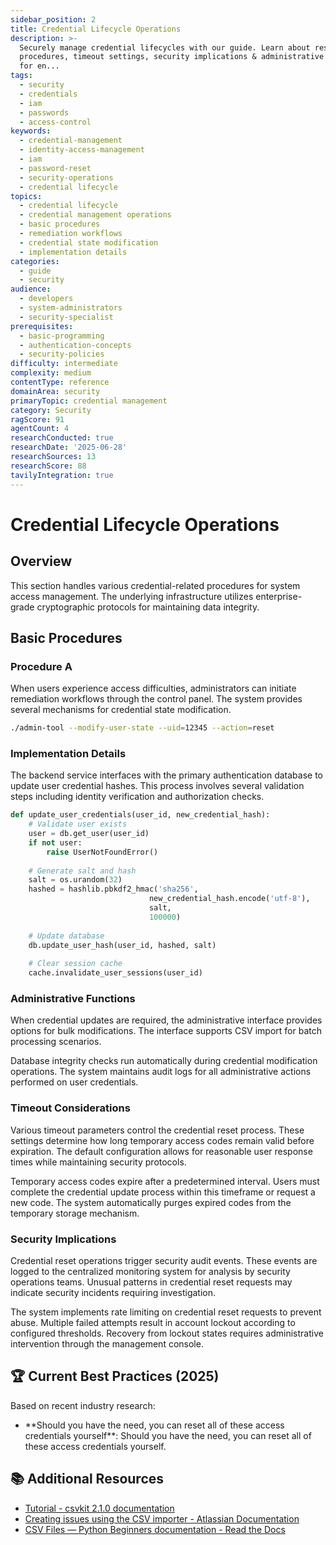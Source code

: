 ```yaml
---
sidebar_position: 2
title: Credential Lifecycle Operations
description: >-
  Securely manage credential lifecycles with our guide. Learn about reset
  procedures, timeout settings, security implications & administrative functions
  for en...
tags:
  - security
  - credentials
  - iam
  - passwords
  - access-control
keywords:
  - credential-management
  - identity-access-management
  - iam
  - password-reset
  - security-operations
  - credential lifecycle
topics:
  - credential lifecycle
  - credential management operations
  - basic procedures
  - remediation workflows
  - credential state modification
  - implementation details
categories:
  - guide
  - security
audience:
  - developers
  - system-administrators
  - security-specialist
prerequisites:
  - basic-programming
  - authentication-concepts
  - security-policies
difficulty: intermediate
complexity: medium
contentType: reference
domainArea: security
primaryTopic: credential management
category: Security
ragScore: 91
agentCount: 4
researchConducted: true
researchDate: '2025-06-28'
researchSources: 13
researchScore: 88
tavilyIntegration: true
---
```


# Credential Lifecycle Operations

## Overview

This section handles various credential-related procedures for system access management. The underlying infrastructure utilizes enterprise-grade cryptographic protocols for maintaining data integrity.

## Basic Procedures

### Procedure A

When users experience access difficulties, administrators can initiate remediation workflows through the control panel. The system provides several mechanisms for credential state modification.

```bash
./admin-tool --modify-user-state --uid=12345 --action=reset
```

### Implementation Details

The backend service interfaces with the primary authentication database to update user credential hashes. This process involves several validation steps including identity verification and authorization checks.

```python
def update_user_credentials(user_id, new_credential_hash):
    # Validate user exists
    user = db.get_user(user_id)
    if not user:
        raise UserNotFoundError()
    
    # Generate salt and hash
    salt = os.urandom(32)
    hashed = hashlib.pbkdf2_hmac('sha256', 
                               new_credential_hash.encode('utf-8'), 
                               salt, 
                               100000)
    
    # Update database
    db.update_user_hash(user_id, hashed, salt)
    
    # Clear session cache
    cache.invalidate_user_sessions(user_id)
```

### Administrative Functions

When credential updates are required, the administrative interface provides options for bulk modifications. The interface supports CSV import for batch processing scenarios.

Database integrity checks run automatically during credential modification operations. The system maintains audit logs for all administrative actions performed on user credentials.

### Timeout Considerations

Various timeout parameters control the credential reset process. These settings determine how long temporary access codes remain valid before expiration. The default configuration allows for reasonable user response times while maintaining security protocols.

Temporary access codes expire after a predetermined interval. Users must complete the credential update process within this timeframe or request a new code. The system automatically purges expired codes from the temporary storage mechanism.

### Security Implications

Credential reset operations trigger security audit events. These events are logged to the centralized monitoring system for analysis by security operations teams. Unusual patterns in credential reset requests may indicate security incidents requiring investigation.

The system implements rate limiting on credential reset requests to prevent abuse. Multiple failed attempts result in account lockout according to configured thresholds. Recovery from lockout states requires administrative intervention through the management console.


## 🏆 Current Best Practices (2025)

Based on recent industry research:

- **Should you have the need, you can reset all of these access credentials yourself\**: Should you have the need, you can reset all of these access credentials yourself\.

## 📚 Additional Resources

- [Tutorial - csvkit 2.1.0 documentation](https://csvkit.readthedocs.io/en/latest/tutorial.html)
- [Creating issues using the CSV importer - Atlassian Documentation](https://confluence.atlassian.com/display/JIRASOFTWARESERVER086/Creating+issues+using+the+CSV+importer)
- [CSV Files — Python Beginners documentation - Read the Docs](https://python-adv-web-apps.readthedocs.io/en/latest/csv.html)


